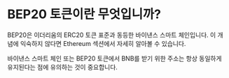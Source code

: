 # BEP20 토큰이란 무엇입니까?

BEP20은 이더리움의 ERC20 토큰 표준과 동등한 바이낸스 스마트 체인입니다. 이 개념에 익숙하지 않다면 Ethereum 섹션에서 자세히 알아볼 수 있습니다.

바이낸스 스마트 체인 또는 BEP20 토큰에서 BNB를 받기 위한 주소는 항상 동일하게 유지된다는 점에 유의하는 것이 중요합니다.